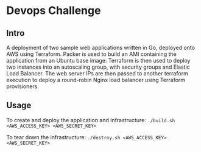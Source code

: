 # Devops Challenge

## Intro

A deployment of two sample web applications written in Go, deployed onto AWS using Terraform.
Packer is used to build an AMI containing the application from an Ubuntu base image.
Terraform is then used to deploy two instances into an autoscaling group, with security groups and Elastic Load Balancer.
The web server IPs are then passed to another terraform execution to deploy a round-robin Nginx load balancer using Terraform provisioners.

## Usage

To create and deploy the application and infrastructure:
```./build.sh <AWS_ACCESS_KEY> <AWS_SECRET_KEY>```

To tear down the infrastructure:
```./destroy.sh <AWS_ACCESS_KEY> <AWS_SECRET_KEY>```
